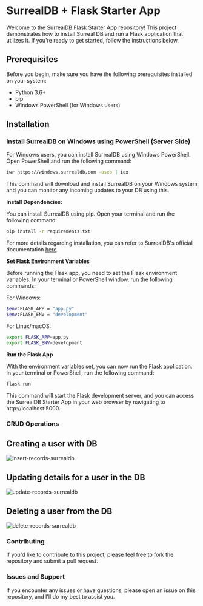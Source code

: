 # SurrealDB + Flask Starter App

Welcome to the SurrealDB Flask Starter App repository! This project demonstrates how to install Surreal DB and run a Flask application that utilizes it. If you're ready to get started, follow the instructions below.

## Prerequisites

Before you begin, make sure you have the following prerequisites installed on your system:

- Python 3.6+
- pip
- Windows PowerShell (for Windows users)

## Installation

### Install SurrealDB on Windows using PowerShell (Server Side)

For Windows users, you can install SurrealDB using Windows PowerShell. Open PowerShell and run the following command:

```bash
iwr https://windows.surrealdb.com -useb | iex
```
This command will download and install SurrealDB on your Windows system and you can monitor any incoming updates to your DB using this.

**Install Dependencies:**

You can install SurrealDB using pip. Open your terminal and run the following command:

```sh
pip install -r requirements.txt
```
For more details regarding installation, you can refer to SurrealDB's official documentation [here](https://surrealdb.com/docs/integration/sdks/python).

**Set Flask Environment Variables**

Before running the Flask app, you need to set the Flask environment variables. In your terminal or PowerShell window, run the following commands:

For Windows:

```bash
$env:FLASK_APP = "app.py"
$env:FLASK_ENV = "development"
```
For Linux/macOS:

```bash
export FLASK_APP=app.py
export FLASK_ENV=development
```
**Run the Flask App**

With the environment variables set, you can now run the Flask application. In your terminal or PowerShell, run the following command:

```bash
flask run
```
This command will start the Flask development server, and you can access the SurrealDB Starter App in your web browser by navigating to http://localhost:5000.

### CRUD Operations

## Creating a user with DB

![insert-records-surrealdb](https://github.com/syedzubeen/surrealdb_flask_starter_app/assets/14253061/68ea8cd2-b87e-4250-9285-618a755648e6)


## Updating details for a user in the DB

![update-records-surrealdb](https://github.com/syedzubeen/surrealdb_flask_starter_app/assets/14253061/b91ca44f-6937-40d1-b415-c0b2425c57e2)


## Deleting a user from the DB

![delete-records-surrealdb](https://github.com/syedzubeen/surrealdb_flask_starter_app/assets/14253061/9871d1c3-6c61-471b-8266-7fa536ff22a5)


### Contributing
If you'd like to contribute to this project, please feel free to fork the repository and submit a pull request.

### Issues and Support
If you encounter any issues or have questions, please open an issue on this repository, and I'll do my best to assist you.
